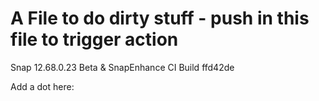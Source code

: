 # A File to do dirty stuff - push in this file to trigger action
Snap 12.68.0.23 Beta & SnapEnhance CI Build ffd42de

Add a dot here: 
